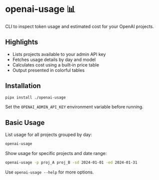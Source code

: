 # openai-usage 📊

CLI to inspect token usage and estimated cost for your OpenAI projects.

## Highlights

- Lists projects available to your admin API key
- Fetches usage details by day and model
- Calculates cost using a built‑in price table
- Output presented in colorful tables

## Installation

```bash
pipx install ./openai-usage
```

Set the `OPENAI_ADMIN_API_KEY` environment variable before running.

## Basic Usage

List usage for all projects grouped by day:

```bash
openai-usage
```

Show usage for specific projects and date range:

```bash
openai-usage -p proj_A proj_B -sd 2024-01-01 -ed 2024-01-31
```

Use `openai-usage --help` for more options.
